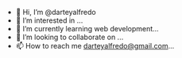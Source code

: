 - 👋 Hi, I’m @darteyalfredo
- 👀 I’m interested in ...
- 🌱 I’m currently learning web development...
- 💞️ I’m looking to collaborate on ...
- 📫 How to reach me darteyalfredo@gmail.com...

<!---
darteyalfredo/darteyalfredo is a ✨ special ✨ repository because its `README.md` (this file) appears on your GitHub profile.
You can click the Preview link to take a look at your changes.
--->
